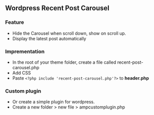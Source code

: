 ## Wordpress Recent Post Carousel 
### Feature 
* Hide the Carousel when scroll down, show on scroll up. 
* Display the latest post automatically 

### Imprementation
* In the root of your theme folder, create a file called recent-post-carousel.php 
* Add CSS 
* Paste ```<?php include 'recent-post-carousel.php'?>``` to **header.php**

### Custom plugin 
* Or create a simple plugin for wordpress.
* Create a new folder > new file > ampcustomplugin.php 

